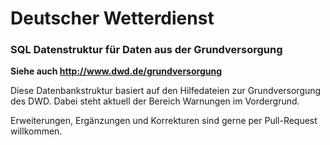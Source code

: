 # Deutscher Wetterdienst
### SQL Datenstruktur für Daten aus der Grundversorgung

**Siehe auch http://www.dwd.de/grundversorgung**

Diese Datenbankstruktur basiert auf den Hilfedateien zur Grundversorgung des DWD.
Dabei steht aktuell der Bereich Warnungen im Vordergrund.

Erweiterungen, Ergänzungen und Korrekturen sind gerne per Pull-Request willkommen.